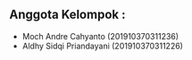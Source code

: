 ## Anggota Kelompok :
- Moch Andre Cahyanto       (201910370311236)
- Aldhy Sidqi Priandayani   (201910370311226)
